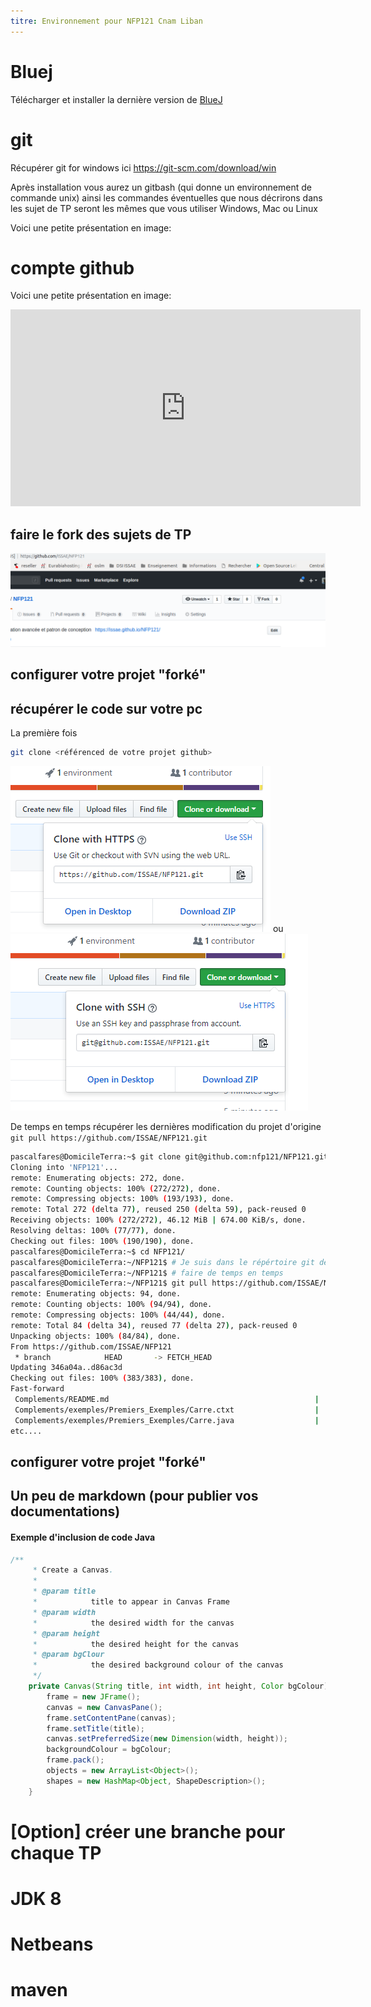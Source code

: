 ```yaml
---
titre: Environnement pour NFP121 Cnam Liban
---
```

# Bluej

Télécharger et installer la dernière version de [BlueJ](https://www.bluej.org/)

# git

Récupérer git for windows ici https://git-scm.com/download/win 

Après installation vous aurez un gitbash (qui donne un environnement de commande unix) ainsi les commandes éventuelles que nous décrirons dans les sujet de TP seront les mêmes que vous utiliser Windows, Mac ou Linux

Voici une petite présentation en image:


# compte github

Voici une petite présentation en image:

<iframe width="560" height="315" src="https://www.youtube.com/embed/NHA9jiZ2fHE" frameborder="0" allow="accelerometer; autoplay; encrypted-media; gyroscope; picture-in-picture" allowfullscreen></iframe>

## faire le fork des sujets de TP

![Frok](img/fork.png)

## configurer votre projet "forké"

## récupérer le code sur votre pc

La première fois
```bash
git clone <référenced de votre projet github>
```
![Clone avec https](img/cloneWithHttps.PNG) ou ![Clone avec ssh](img/cloneWithSSH.PNG)

De temps en temps récupérer les dernières modification du projet d'origine  ``` git pull https://github.com/ISSAE/NFP121.git```


```bash
pascalfares@DomicileTerra:~$ git clone git@github.com:nfp121/NFP121.git
Cloning into 'NFP121'...
remote: Enumerating objects: 272, done.
remote: Counting objects: 100% (272/272), done.
remote: Compressing objects: 100% (193/193), done.
remote: Total 272 (delta 77), reused 250 (delta 59), pack-reused 0
Receiving objects: 100% (272/272), 46.12 MiB | 674.00 KiB/s, done.
Resolving deltas: 100% (77/77), done.
Checking out files: 100% (190/190), done.
pascalfares@DomicileTerra:~$ cd NFP121/
pascalfares@DomicileTerra:~/NFP121$ # Je suis dans le répértoire git de travail
pascalfares@DomicileTerra:~/NFP121$ # faire de temps en temps
pascalfares@DomicileTerra:~/NFP121$ git pull https://github.com/ISSAE/NFP121.git
remote: Enumerating objects: 94, done.
remote: Counting objects: 100% (94/94), done.
remote: Compressing objects: 100% (44/44), done.
remote: Total 84 (delta 34), reused 77 (delta 27), pack-reused 0
Unpacking objects: 100% (84/84), done.
From https://github.com/ISSAE/NFP121
 * branch            HEAD       -> FETCH_HEAD
Updating 346a04a..d86ac3d
Checking out files: 100% (383/383), done.
Fast-forward
 Complements/README.md                                              |   0
 Complements/exemples/Premiers_Exemples/Carre.ctxt                  |   9 +
 Complements/exemples/Premiers_Exemples/Carre.java                  |  22 ++
etc....
```

## configurer votre projet "forké"

## Un peu de markdown (pour publier vos documentations)

#### Exemple d'inclusion de code Java

```java
/**
     * Create a Canvas.
     * 
     * @param title
     *            title to appear in Canvas Frame
     * @param width
     *            the desired width for the canvas
     * @param height
     *            the desired height for the canvas
     * @param bgClour
     *            the desired background colour of the canvas
     */
    private Canvas(String title, int width, int height, Color bgColour) {
        frame = new JFrame();
        canvas = new CanvasPane();
        frame.setContentPane(canvas);
        frame.setTitle(title);
        canvas.setPreferredSize(new Dimension(width, height));
        backgroundColour = bgColour;
        frame.pack();
        objects = new ArrayList<Object>();
        shapes = new HashMap<Object, ShapeDescription>();
    }
```

# [Option] créer une branche pour chaque TP

# JDK 8

# Netbeans

# maven
